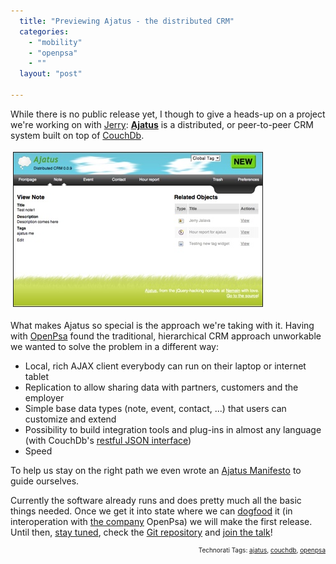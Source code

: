 ```yaml
---
  title: "Previewing Ajatus - the distributed CRM"
  categories: 
    - "mobility"
    - "openpsa"
    - ""
  layout: "post"

---
```

While there is no public release yet, I though to give a heads-up on a project we're working on with <a href="http://protoblogr.net/">Jerry</a>: <strong><a href="http://www.ajatus.info/">Ajatus</a></strong> is a distributed, or peer-to-peer CRM system built on top of <a href="http://bergie.iki.fi/blog/jquery_and_couchdb-001.html">CouchDb</a>.

<a href="/files/ajatus-note-related.png"><img src="/files/ajatus-note-related-tm.jpg" height="246" width="398" border="1" hspace="4" vspace="4" alt="Ajatus-Note-Related" /></a>

What makes Ajatus so special is the approach we're taking with it. Having with <a href="http://www.openpsa.org/">OpenPsa</a> found the traditional, hierarchical CRM approach unworkable we wanted to solve the problem in a different way:

<ul><li>Local, rich AJAX client everybody can run on their laptop or internet tablet</li><li>Replication to allow sharing data with partners, customers and the employer</li><li>Simple base data types (note, event, contact, ...) that users can customize and extend</li><li>Possibility to build integration tools and plug-ins in almost any language (with CouchDb's <a href="http://www.couchdbwiki.com/index.php?title=HTTP_REST_API" title="HTTP_REST_API">restful JSON interface</a>)</li><li>Speed</li></ul>
To help us stay on the right path we even wrote an <a href="http://www.ajatus.info/documentation/ajatus_manifesto/">Ajatus Manifesto</a> to guide ourselves.

Currently the software already runs and does pretty much all the basic things needed. Once we get it into state where we can <a href="http://en.wikipedia.org/wiki/Eating_one%27s_own_dog_food">dogfood</a> it (in interoperation with <a href="http://www.nemein.com/en/">the company</a> OpenPsa) we will make the first release. Until then, <a href="http://www.ajatus.info/news/">stay tuned</a>, check the <a href="http://repo.or.cz/w/ajatus.git">Git repository</a> and <a href="http://jaiku.com/channel/ajatus">join the talk</a>!

<p style="text-align:right;font-size:10px;">Technorati Tags: <a href="http://www.technorati.com/tag/ajatus" rel="tag">ajatus</a>, <a href="http://www.technorati.com/tag/couchdb" rel="tag">couchdb</a>, <a href="http://www.technorati.com/tag/openpsa" rel="tag">openpsa</a></p>